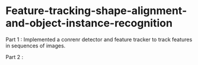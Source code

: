 # Feature-tracking-shape-alignment-and-object-instance-recognition

Part 1 : Implemented a conrenr detector and feature tracker to track features in sequences of images.

Part 2 : 
